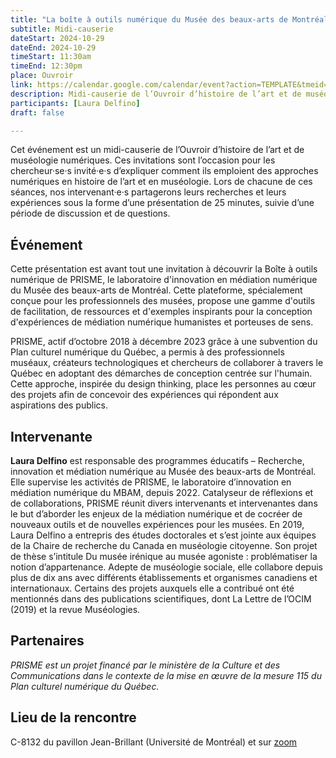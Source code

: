 ```yaml
---
title: "La boîte à outils numérique du Musée des beaux-arts de Montréal"
subtitle: Midi-causerie
dateStart: 2024-10-29
dateEnd: 2024-10-29
timeStart: 11:30am
timeEnd: 12:30pm
place: Ouvroir
link: https://calendar.google.com/calendar/event?action=TEMPLATE&tmeid=NGRhaHVsY3F2am9yY3BibnFqN3VtOGhuYXEgbGFib3V2cm9pckBt&tmsrc=labouvroir%40gmail.com
description: Midi-causerie de l’Ouvroir d’histoire de l’art et de muséologie numériques le mardi 29 octobre 2024, de 11h30 à 12h30, au C-8132 du pavillon Jean-Brillant (Université de Montréal).
participants: [Laura Delfino]
draft: false

---
```


Cet événement est un midi-causerie de l’Ouvroir d’histoire de l’art et de muséologie numériques. Ces invitations sont l’occasion pour les chercheur·se·s invité·e·s d’expliquer comment ils emploient des approches numériques en histoire de l’art et en muséologie. Lors de chacune de ces séances, nos intervenant·e·s partagerons leurs recherches et leurs expériences sous la forme d’une présentation de 25 minutes, suivie d’une période de discussion et de questions.

## Événement

Cette présentation est avant tout une invitation à découvrir la Boîte à outils numérique de PRISME, le laboratoire d'innovation en médiation numérique du Musée des  beaux-arts de Montréal. Cette plateforme, spécialement conçue pour les  professionnels des musées, propose une gamme d'outils de facilitation,  de ressources et d'exemples inspirants pour la conception d'expériences  de médiation numérique humanistes et porteuses de sens.

PRISME, actif d’octobre 2018 à décembre 2023 grâce à une subvention du Plan culturel numérique du Québec, a permis à des professionnels muséaux,  créateurs technologiques et chercheurs de collaborer à travers le Québec en adoptant des démarches de conception centrée sur l'humain. Cette  approche, inspirée du design thinking, place les personnes au cœur des  projets afin de concevoir des expériences qui répondent aux aspirations  des publics.

## Intervenante

**Laura Delfino** est responsable des programmes éducatifs – Recherche,  innovation et médiation numérique au Musée des beaux-arts de Montréal.  Elle supervise les activités de PRISME, le laboratoire d’innovation en  médiation numérique du MBAM, depuis 2022. Catalyseur de réflexions et de collaborations, PRISME réunit divers intervenants et intervenantes dans le but d’aborder les enjeux de la médiation numérique et de cocréer de  nouveaux outils et de nouvelles expériences pour les musées. En 2019,  Laura Delfino a entrepris des études doctorales et s’est jointe aux  équipes de la Chaire de recherche du Canada en muséologie citoyenne. Son projet de thèse s’intitule Du musée irénique au musée agoniste : problématiser la notion d’appartenance. Adepte de muséologie sociale, elle collabore depuis plus de dix ans  avec différents établissements et organismes canadiens et  internationaux. Certains des projets auxquels elle a contribué ont été  mentionnés dans des publications scientifiques, dont La Lettre de l’OCIM (2019) et la revue Muséologies.

## Partenaires

*PRISME est un projet financé par le ministère de la Culture et des Communications dans le contexte de la mise en œuvre de la mesure 115 du Plan culturel numérique du Québec.*

## Lieu de la rencontre 

C-8132 du pavillon Jean-Brillant (Université de Montréal) et sur [zoom](https://umontreal.zoom.us/j/82480661654?pwd=cUlzb09hZ3lkd2UvcmpPbTdmQkZBQT09)
